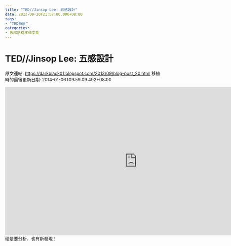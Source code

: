 ```yaml
---
title: "TED//Jinsop Lee: 五感設計"
date: 2013-09-20T21:57:00.000+08:00
tags: 
- "TED特區"
categories:
- 舊部落格移植文章
---
```


# TED//Jinsop Lee: 五感設計

原文連結: https://darkblack01.blogspot.com/2013/09/blog-post_20.html
移植時的最後更新日期: 2014-01-06T09:59:09.492+08:00

<iframe allowfullscreen="" frameborder="0" height="480" mozallowfullscreen="" scrolling="no" src="http://embed.ted.com/talks/lang/zh-tw/jinsop_lee_design_for_all_5_senses.html" webkitallowfullscreen="" width="853"></iframe>硬是要分析，也有新發現！<br /><br />
